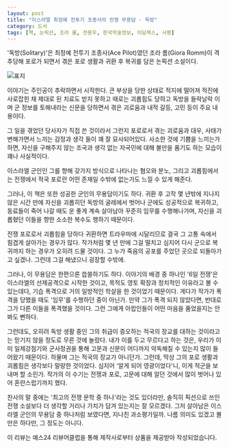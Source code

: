 ```yaml
---
layout: post
title: "이스라엘 최정예 전투기 조종사의 전쟁 무용담 - 독방"
category: 도서
tags: [책, 논픽션, 조라 롬, 전용우, 한국학술정보, 이담북스, 서평]
---
```


'독방(Solitary)'은 최정예 전투기 조종사(Ace Pilot)였던 조라 롬(Giora Romm)이
격추당해 포로가 되면서 겪은 포로 생활과 귀환 후 복귀를 담은 논픽션 소설이다.

![표지](https://lh3.googleusercontent.com/-8h-V87R1Qsw/WWExolEDNDI/AAAAAAAAVOw/993sPJeFVoEqNT0yACdb-s558al_y0gDgCE0YBhgL/s360/solitary-book.jpg "포로 생활과 귀환 후 복귀를 담은 무용담이다.")

이야기는 주인공이 추락하면서 시작한다.
큰 부상을 당한 상태로 적지에 떨어져
적진에 사로잡힌 채
제대로 된 치료도 받지 못하고
때로는 괴롭힘도 당하고
독방을 들락날락 이며
군 정보를 토해내라는 신문을 당하면서 겪은
괴로움과 내적 갈등, 고민 등이 주요 내용이다.

그 일을 겪었던 당사자가 직접 쓴 것이라서 그런지
포로로서 겪는 괴로움과 대우,
사태가 변해가면서 느끼는 감정과 생각 들이 꽤 잘 묘사되어있다.
사소한 것에 기쁨을 느끼는가 하면,
자신을 구해주지 않는 조국과
생각 없는 자국민에 대해 불만을 품기도 하는 모습이 꽤나 사실적이다.

이스라엘 군인인 그를 향해 갖가지 방식으로 나타나는 혐오와 분노, 그리고 괴롭힘에서는
전쟁에서 적국 포로란 어떤 존재일 수밖에 없는가도 느낄 수 있게 해준다.

그러나, 이 책은 또한 성공한 군인의 무용담이기도 하다.
귀환 후 고작 몇 년밖에 지나지 않은 시간 만에 자신을 괴롭히던 독방의 굴레에서 벗어나
군에도 성공적으로 복귀하고,
동료들이 죽어 나갈 때도 운 좋게 계속 살아남아
꾸준히 임무를 수행해나가며,
자신을 괴롭혔던 이들을 향한 소소한 복수도 행하기 때문이다.

전쟁 포로로서 괴롭힘을 당하다 귀환하면
트라우마에 시달리므로
결국 그 고통 속에서 힘겹게 살아가는 경우가 많다.
작가처럼 몇 년 만에 그걸 떨치고 심지어 다시 군으로 복귀까지 하는 경우가 오히려 드물 것이다.
그 누가 죽음의 공포를 주었던 곳으로 되돌아가고 싶겠나.
그런데 그걸 해냈으니 굉장할 수밖에.

그러나, 이 무용담은 한편으론 씁쓸하기도 하다.
이야기의 배경 중 하나인 '6일 전쟁'은
이스라엘의 선제공격으로 시작한 것이고,
목적도 영토 확장과 정치적인 이유라고 볼 수 있는데다,
기습 폭격으로 거의 일방적인 학살을 한 것이었기 때문이다.
게다가 작가가 폭격을 당했을 때도 '임무'를 수행하던 중이 아닌가.
만약 그가 폭격 되지 않았다면,
반대로 그가 다른 이들을 폭격했을 것이다.
그런 그에게 아랍인들이 어떤 마음을 품었을지는 안 봐도 뻔하다.

그런데도, 오히려 독방 생활 중인 그의 취급이
증오하는 적국의 장교를 대하는 것이라고는 믿기지 않을 정도로 무른 것에 놀랐다.
내가 이를 두고 무르다고 하는 것은,
우리가 이미 일제강점기와 군사정권을 통해
고문과 신문이 어디까지 악독해질 수 있는지 많이 들어왔기 때문이다.
하물며 그는 적국의 장교가 아니던가.
그런데, 막상 그의 포로 생활과 괴롭힘은 생각보다 말랑한 것이었다.
심지어 '알게 되어 영광이었다'니, 이게 적군을 보내며 할 소린가.
작가의 이 수기는 전쟁과 포로, 고문에 대해 알던 것에서 많이 벗어나 있어 혼란스럽기까지 했다.

찬사의 말 중에는 '최고의 전쟁 문학 중 하나'라는 것도 있더라만,
솔직히 픽션으로 쓰인 전쟁 소설보다 더 생각할 거리나 가치가 담겨 있는지는 잘 모르겠다.
그저 살아남은 이스라엘 군인의 무용담 중 하나처럼 보였다면, 지나친 과소평가일까.
나름 의미도 있겠고 볼만은 하다만, 그 정도는 아니다.



<div class="im im-info">
이 리뷰는 예스24 리뷰어클럽을 통해 제작사로부터 상품을 제공받아 작성되었습니다.
</div>
